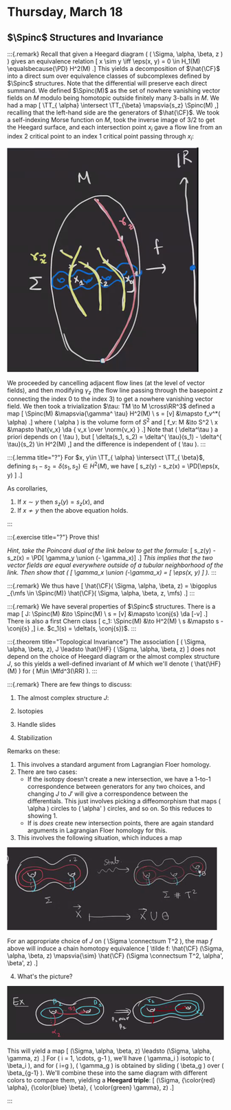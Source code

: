 # Thursday, March 18

## $\Spinc$ Structures and Invariance

:::{.remark}
Recall that given a Heegard diagram \( ( \Sigma, \alpha, \beta, z ) \) gives an equivalence relation
\[
x \sim y \iff \eps(x, y) = 0 \in H_1(M) \equalsbecause{\PD} H^2(M)
.\]
This yields a decomposition of $\hat{\CF}$ into a direct sum over equivalence classes of subcomplexes defined by $\Spinc$ structures.
Note that the differential will preserve each direct summand.
We defined $\Spinc(M)$ as the set of nowhere vanishing vector fields on $M$ modulo being homotopic outside finitely many 3-balls in $M$.
We had a map 
\[
\TT_{ \alpha} \intersect \TT_{\beta} \mapsvia{s_z} \Spinc(M)
,\]
recalling that the left-hand side are the generators of $\hat{\CF}$.
We took a self-indexing Morse function on $M$, took the inverse image of $3/2$ to get the Heegard surface, and each intersection point $x_i$ gave a flow line from an index 2 critical point to an index 1 critical point passing through $x_i$:

![Trajectories of negative gradient flow](figures/image_2021-03-18-11-19-00.png)

We proceeded by cancelling adjacent flow lines (at the level of vector fields), and then modifying $\gamma_z$ (the flow line passing through the basepoint $z$ connecting the index 0 to the index 3) to get a nowhere vanishing vector field.
We then took a trivialization $\tau: TM \to M \cross\RR^3$ defined a map
\[
\Spinc(M) &\mapsvia{\gamma^ \tau} H^2(M) \\
s = [v] &\mapsto f_v^*( \alpha)
.\]
where \( \alpha \) is the volume form of $S^2$ and 
\[
f_v: M &\to S^2 \\
x &\mapsto \hat{v_x} \da { v_x \over \norm{v_x} }
.\]
Note that \( \delta^\tau \) a priori depends on \( \tau \), but 
\[
\delta(s_1, s_2) = \delta^{ \tau}(s_1) - \delta^{ \tau}(s_2) \in H^2(M)
,\]
and the difference is independent of \( \tau \).
:::

:::{.lemma title="?"}
For $x, y\in \TT_{ \alpha} \intersect \TT_{ \beta}$, defining $s_1 - s_2 = \delta(s_1, s_2) \in H^2(M)$, we have
\[
s_z(y) - s_z(x) = \PD[\eps(x, y) ]
.\]

As corollaries,

1. If $x\sim y$ then $s_z(y) = s_z(x)$, and
2. If $x\not\sim y$ then the above equation holds.

:::

:::{.exercise title="?"}
Prove this!

*Hint, take the Poincaré dual of the link below to get the formula:*
\[
s_z(y) - s_z(x) = \PD[ \gamma_y \union (- \gamma_x)]
.\]
*This implies that the two vector fields are equal everywhere outside of a tubular neighborhood of the link.
Then show that \( [ \gamma_x \union (-\gamma_x) = [ \eps(x, y) ] \).*
:::

:::{.remark}
We thus have
\[
\hat{\CF}( \Sigma, \alpha, \beta, z)
= \bigoplus _{\mfs \in \Spinc(M)} 
\hat{\CF}( \Sigma, \alpha, \beta, z, \mfs)
.\]
:::

:::{.remark}
We have several properties of $\Spinc$ structures.
There is a map
\[
J: \Spinc(M) &\to \Spinc(M) \\
s = [v] &\mapsto \conj{s} \da [-v]
.\]
There is also a first Chern class
\[
c_1: \Spinc(M) &\to H^2(M) \\
s &\mapsto s - \conj{s}
,\]
i.e. $c_1(s) = \delta(s, \conj{s})$.
:::

:::{.theorem title="Topological Invariance"}
The association
\[
( \Sigma, \alpha, \beta, z), J \leadsto 
\hat{\HF}
( \Sigma, \alpha, \beta, z)
\]
does not depend on the choice of Heegard diagram or the almost complex structure $J$, so this yields a well-defined invariant of $M$ which we'll denote \( \hat{\HF}(M) \) for \( M\in \Mfd^3(\RR) \).
:::


:::{.remark}
There are few things to discuss:

1. The almost complex structure $J$:

2. Isotopies

3. Handle slides

4. Stabilization

Remarks on these:

1. This involves a standard argument from Lagrangian Floer homology.
2. There are two cases:
    - If the isotopy doesn't create a new intersection, we have a 1-to-1 correspondence between generators for any two choices, and changing $J$ to $J'$ will give a correspondence between the differentials.
    This just involves picking a diffeomorphism that maps \( \alpha \) circles to \( \alpha' \) circles, and so on.
    So this reduces to showing 1.
    - If is *does* create new intersection points, there are again standard arguments in Lagrangian Floer homology for this.
3. This involves the following situation, which induces a map

  ![image_2021-03-18-11-51-38](figures/image_2021-03-18-11-51-38.png)
  
  For an appropriate choice of $J$ on \( \Sigma \connectsum T^2 \), the map $f$ above will induce a chain homotopy equivalence
\[
\tilde f: 
\hat{\CF}
(\Sigma, \alpha, \beta, z)
\mapsvia{\sim} 
\hat{\CF}
(\Sigma \connectsum T^2, \alpha', \beta', z)
.\]

4. What's the picture? 

![image_2021-03-18-11-56-59](figures/image_2021-03-18-11-56-59.png)

  This will yield a map
  \[
  (\Sigma, \alpha, \beta, z)
  \leadsto
  (\Sigma, \alpha, \gamma, z)
  .\]
  For \( i = 1, \cdots, g-1 \), we'll have \( \gamma_i \) isotopic to \( \beta_i \), and for \( i=g \), \( \gamma_g \) is obtained by sliding \( \beta_g \) over \( \beta_{g-1} \).
  We'll combine these into the same diagram with different colors to compare them, yielding a **Heegard triple**:
  \[
  (\Sigma, {\color{red} \alpha}, {\color{blue} \beta}, { \color{green} \gamma}, z)
  .\]



:::








